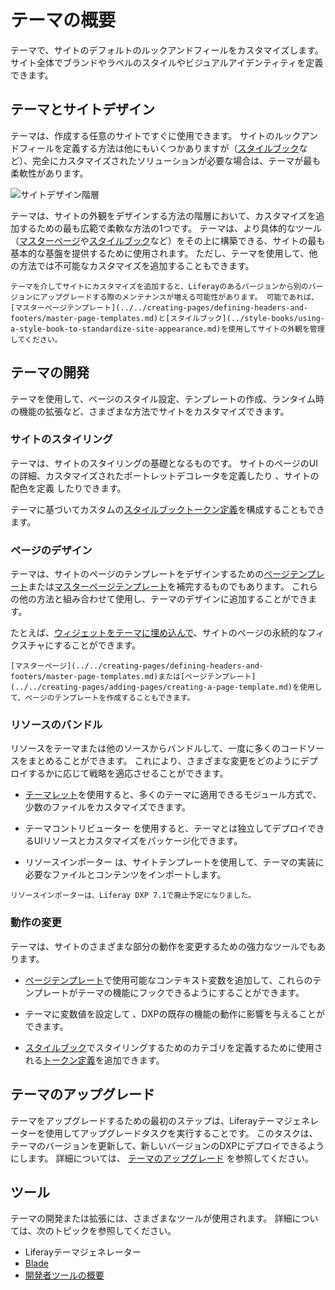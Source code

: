 # テーマの概要

テーマで、サイトのデフォルトのルックアンドフィールをカスタマイズします。 サイト全体でブランドやラベルのスタイルやビジュアルアイデンティティを定義できます。

<a name="themes-and-site-design" />

## テーマとサイトデザイン

テーマは、作成する任意のサイトですぐに使用できます。 サイトのルックアンドフィールを定義する方法は他にもいくつかありますが（[スタイルブック](../style-books/using-a-style-book-to-standardize-site-appearance.md)など）、完全にカスタマイズされたソリューションが必要な場合は、テーマが最も柔軟性があります。

![サイトデザイン階層](./introduction-to-themes/images/01.png)

テーマは、サイトの外観をデザインする方法の階層において、カスタマイズを追加するための最も広範で柔軟な方法の1つです。 テーマは、より具体的なツール（[マスターページ](../../creating-pages/defining-headers-and-footers/master-page-templates.md)や[スタイルブック](../style-books/using-a-style-book-to-standardize-site-appearance.md)など）をその上に構築できる、サイトの最も基本的な基盤を提供するために使用されます。 ただし、テーマを使用して、他の方法では不可能なカスタマイズを追加することもできます。

```{warning}
テーマを介してサイトにカスタマイズを追加すると、Liferayのあるバージョンから別のバージョンにアップグレードする際のメンテナンスが増える可能性があります。 可能であれば、[マスターページテンプレート](../../creating-pages/defining-headers-and-footers/master-page-templates.md)と[スタイルブック](../style-books/using-a-style-book-to-standardize-site-appearance.md)を使用してサイトの外観を管理してください。
```

<a name="developing-themes" />

## テーマの開発

テーマを使用して、ページのスタイル設定、テンプレートの作成、ランタイム時の機能の拡張など、さまざまな方法でサイトをカスタマイズできます。

<a name="styling-your-site" />

### サイトのスタイリング

テーマは、サイトのスタイリングの基礎となるものです。 サイトのページのUIの詳細、カスタマイズされたポートレットデコレータを定義したり <!--リンクがあれば追加してください--> 、サイトの配色を定義 <!--リンクがあれば追加してください--> したりできます。

テーマに基づいてカスタムの[スタイルブックトークン定義](../style-books/developer-guide/style-book-token-definitions.md)を構成することもできます。 <!--Add link when available: See Hooking Style Book Tokens into Your Theme for more information.-->

<a name="designing-pages" />

### ページのデザイン

テーマは、サイトのページのテンプレートをデザインするための[ページテンプレート](../../creating-pages/adding-pages/creating-a-page-template.md)または[マスターページテンプレート](../../creating-pages/defining-headers-and-footers/master-page-templates.md)を補完するものでもあります。 これらの他の方法と組み合わせて使用し、テーマのデザインに追加することができます。

たとえば、[ウィジェットをテーマに埋め込んで](./theme-development/working-with-templates/embedding-widgets-via-templates.md)、サイトのページの永続的なフィクスチャにすることができます。

```{note}
[マスターページ](../../creating-pages/defining-headers-and-footers/master-page-templates.md)または[ページテンプレート](../../creating-pages/adding-pages/creating-a-page-template.md)を使用して、ページのテンプレートを作成することもできます。
```

<a name="bundling-resources" />

### リソースのバンドル

リソースをテーマまたは他のソースからバンドルして、一度に多くのコードソースをまとめることができます。 これにより、さまざまな変更をどのようにデプロイするかに応じて戦略を適応させることができます。

* [テーマレット](./theme-development/bundling-resources/bundling-and-installing-resources-into-your-theme-via-themelets.md)を使用すると、多くのテーマに適用できるモジュール方式で、少数のファイルをカスタマイズできます。

* テーマコントリビューター <!--リンクがあれば追加してください--> を使用すると、テーマとは独立してデプロイできるUIリソースとカスタマイズをパッケージ化できます。

* リソースインポーター <!--リンクがあれば追加してください--> は、サイトテンプレートを使用して、テーマの実装に必要なファイルとコンテンツをインポートします。

```{warning}
リソースインポーターは、Liferay DXP 7.1で廃止予定になりました。
```

<a name="modifying-behavior" />

### 動作の変更

テーマは、サイトのさまざまな部分の動作を変更するための強力なツールでもあります。

* [ページテンプレート](../../creating-pages/adding-pages/creating-a-page-template.md)で使用可能なコンテキスト変数を追加して、これらのテンプレートがテーマの機能にフックできるようにすることができます。

* テーマに変数値を設定して <!--リンクがあれば追加してください--> 、DXPの既存の機能の動作に影響を与えることができます。

* [スタイルブック](../style-books/using-a-style-book-to-standardize-site-appearance.md)でスタイリングするためのカテゴリを定義するために使用される[トークン定義](../style-books/developer-guide/style-book-token-definitions.md)を追加できます。

<a name="upgrading-themes" />

## テーマのアップグレード

テーマをアップグレードするための最初のステップは、Liferayテーマジェネレーターを使用してアップグレードタスクを実行することです。 このタスクは、テーマのバージョンを更新して、新しいバージョンのDXPにデプロイできるようにします。 詳細については、 [テーマのアップグレード](./upgrading-a-theme.md) を参照してください。

<!-- If and when at least one more article is made for the extra work for upgrades, maybe add:

    Using the Liferay Theme Generator allows your theme to be deployed, but more work may be required to accommodate other changes in the new version, such as UI or functionality changes. See this article for more information... -->

<a name="tools" />

## ツール

テーマの開発または拡張には、さまざまなツールが使用されます。 詳細については、次のトピックを参照してください。

* Liferayテーマジェネレーター <!--Add link when available-->
* [Blade](../../../building-applications/tooling/blade-cli/generating-projects-with-blade-cli.md)
* [開発者ツールの概要](../../../building-applications/tooling/developer-tools-overview.md)
<!-- this may just be a single link to all the tooling section. This section is the result of https://issues.liferay.com/browse/IFI-2289 -->
